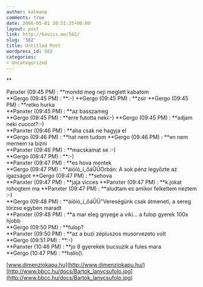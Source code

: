 ```yaml
---
author: kalmanp
comments: true
date: 2006-05-01 20:51:25+00:00
layout: post
link: http://kavics.me/582/
slug: '582'
title: Untitled Post
wordpress_id: 582
categories:
- Uncategorized
---
```


**


Panxter (09:45 PM) : **mondd meg neji meglett kabatom  
**Gergo (09:45 PM) : **:-) **Gergo (09:45 PM) : **zsir **Gergo (09:45 PM) : **retko hurka  
**Panxter (09:45 PM) : **az basszameg  
**Gergo (09:45 PM) : **erre futotta neki:-) **Gergo (09:45 PM) : **adjam neki cuccot?:-)  
**Panxter (09:46 PM) : **aha csak ne hagyja el  
**Gergo (09:46 PM) : **hat nem tudom **Gergo (09:46 PM) : **en nem mernem ra bizni  
**Panxter (09:46 PM) : **macskamat se :-)  
**Gergo (09:47 PM) : **:-)  
**Panxter (09:47 PM) : **es hova mentek  
**Gergo (09:47 PM) : **áíóíó_í_őáŰŰOrbán: A sok pénz legyőzte az igazságot **Gergo (09:47 PM) : **sehova  
**Panxter (09:47 PM) : **jaja vicces **Panxter (09:47 PM) : **k.jokat rohogtem ma **Panxter (09:47 PM) : **aludtam es amikor felkeltem neztem :-)  
**Gergo (09:48 PM) : **áíóíó_í_őáŰŰ"Vereségünk csak átmeneti, a sereg törzse egyben maradt  
**Panxter (09:48 PM) : **a mar eleg gnyege a viki... a fulop gyerek 100x hjobb  
**Gergo (09:50 PM) : **fulop?  
**Panxter (09:50 PM) : **az a buzi zépluszos musorvezeto volt  
**Gergo (09:51 PM) : **:-)  
**Panxter (10:46 PM) : **jo 8 gyerekek bucsuzik a fules mara  
**Gergo (10:47 PM) : **hallo]\




[www.dimenziokapu.hu](http://www.dimenziokapu.hu/)  
[http://www.bbcc.hu/docs/Bartok_lanycsufolo.jpg](http://www.bbcc.hu/docs/Bartok_lanycsufolo.jpg)
